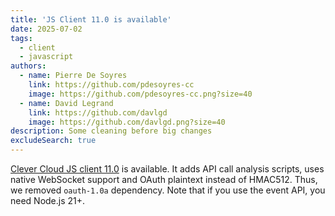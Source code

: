 ```yaml
---
title: 'JS Client 11.0 is available'
date: 2025-07-02
tags:
  - client
  - javascript
authors:
  - name: Pierre De Soyres
    link: https://github.com/pdesoyres-cc
    image: https://github.com/pdesoyres-cc.png?size=40
  - name: David Legrand
    link: https://github.com/davlgd
    image: https://github.com/davlgd.png?size=40
description: Some cleaning before big changes
excludeSearch: true
---
```


[Clever Cloud JS client 11.0](https://github.com/CleverCloud/clever-client.js/blob/master/CHANGELOG.md#1101-2025-06-30) is available. It adds API call analysis scripts, uses native WebSocket support and OAuth plaintext instead of HMAC512. Thus, we removed `oauth-1.0a` dependency. Note that if you use the event API, you need Node.js 21+.
